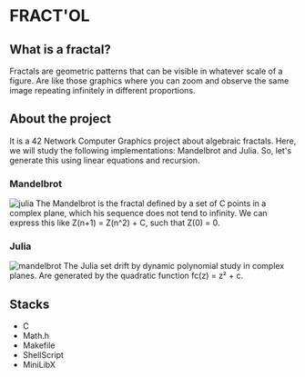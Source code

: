 # FRACT'OL

## What is a fractal?
Fractals are geometric patterns that can be visible in whatever scale of a figure. Are like those graphics where you can zoom and observe the same image repeating infinitely in different proportions.

## About the project
It is a 42 Network Computer Graphics project about algebraic fractals. Here, we will study the following implementations: Mandelbrot and Julia.
So, let's generate this using linear equations and recursion.

### Mandelbrot
<img src="https://user-images.githubusercontent.com/76733221/156842469-ca615720-e395-42e9-a0ab-6f8a852f6018.png" alt="julia" />
The Mandelbrot is the fractal defined by a set of C points in a complex plane, which his sequence does not tend to infinity. We can express this like Z(n+1) = Z(n^2) + C, such that Z(0) = 0.

### Julia
<img src="https://user-images.githubusercontent.com/76733221/156842423-781d758d-353d-453f-a009-3fa7bd6c1411.png" alt="mandelbrot" />
The Julia set drift by dynamic polynomial study in complex planes. Are generated by the quadratic function fc(z) = z² + c.

## Stacks
- C
- Math.h
- Makefile
- ShellScript
- MiniLibX
